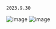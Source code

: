`2023.9.30`

![image](https://github.com/litterqi/experience-and-records-of-coding/assets/123362884/3ccba0d4-0d60-41b2-8b1d-508a8fdc7784)
![image](https://github.com/litterqi/experience-and-records-of-coding/assets/123362884/6fb546f1-be2d-4d49-bc5c-36315c949809)
